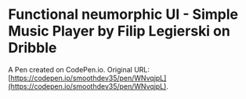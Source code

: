 # Functional neumorphic UI - Simple Music Player by Filip Legierski on Dribble

A Pen created on CodePen.io. Original URL: [https://codepen.io/smoothdev35/pen/WNvqjpL](https://codepen.io/smoothdev35/pen/WNvqjpL).

